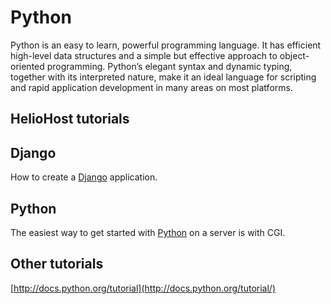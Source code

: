 # Python

Python is an easy to learn, powerful programming language. It has efficient high-level data structures and a simple but effective approach to object-oriented programming. Python’s elegant syntax and dynamic typing, together with its interpreted nature, make it an ideal language for scripting and rapid application development in many areas on most platforms.

## HelioHost tutorials

## Django

How to create a [Django](../tutorials/django.md) application.  

## Python

The easiest way to get started with [Python](../tutorials/python.md) on a server is with CGI.

## Other tutorials

[http://docs.python.org/tutorial](http://docs.python.org/tutorial/)